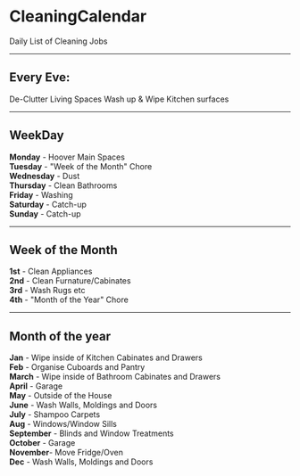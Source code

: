 # CleaningCalendar

Daily List of Cleaning Jobs  
****************  
## Every Eve:  
De-Clutter Living Spaces
Wash up & Wipe Kitchen surfaces  

****************  
## WeekDay    
**Monday** - Hoover Main Spaces  
**Tuesday** - "Week of the Month" Chore  
**Wednesday** - Dust  
**Thursday** - Clean Bathrooms  
**Friday** - Washing  
**Saturday** - Catch-up  
**Sunday** - Catch-up  

****************  
## Week of the Month    
**1st** - Clean Appliances  
**2nd** - Clean Furnature/Cabinates  
**3rd** - Wash Rugs etc  
**4th** - "Month of the Year" Chore  

****************  
## Month of the year    
**Jan** - Wipe inside of Kitchen Cabinates and Drawers  
**Feb** - Organise Cuboards and Pantry  
**March** - Wipe inside of Bathroom Cabinates and Drawers  
**April** - Garage  
**May** - Outside of the House  
**June** - Wash Walls, Moldings and Doors  
**July** - Shampoo Carpets  
**Aug** - Windows/Window Sills  
**September** - Blinds and Window Treatments  
**October** - Garage  
**November**- Move Fridge/Oven  
**Dec** - Wash Walls, Moldings and Doors  
